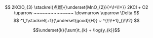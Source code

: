 $$
2KClO_{3} \stackrel{点燃}{\underset{MnO_{2}}{=\!=\!=}} 2KCl + O2 \uparrow ~~~~~~~~~~~~~~
\downarrow \uparrow \Delta
$$
$$
^1_1\stackrel{+1}{\underset{good}{H}} ~ ^{\!\!+1}_{\!\!2}
$$

$$\underset{k}{\sum}t_{k} + \log{y_{k}}$$

